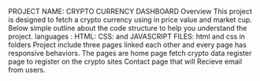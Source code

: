 PROJECT NAME: CRYPTO CURRENCY DASHBOARD
Overview
This project is designed to fetch a crypto currency using in price value and market cup. Below simple outline about the code structure to help you understand the project.
languages : HTML: CSS: and JAVASCRIPT
FILES: html and css in folders
Project include three pages linked each other and every page has responsive behaviors.
The pages are home page fetch crypto data 
register page to register on the crypto sites 
Contact page that will Recieve email from users.
